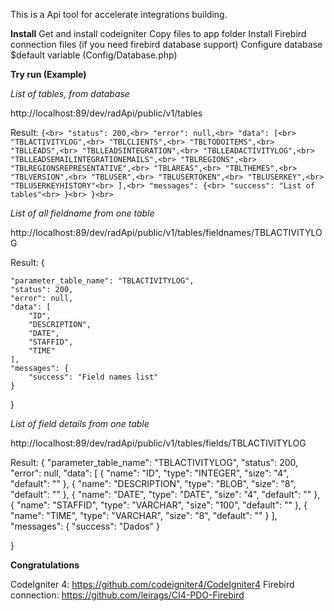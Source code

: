
This is a Api tool for accelerate integrations building.

**Install**
Get and install codeigniter
Copy files to app folder
Install Firebird connection files (if you need firebird database support)
Configure database $default variable (Config/Database.php)

**Try run (Example)**

*List of tables, from database*

http://localhost:89/dev/radApi/public/v1/tables

Result:
``
{<br>
    "status": 200,<br>
    "error": null,<br>
    "data": [<br>
        "TBLACTIVITYLOG",<br>
        "TBLCLIENTS",<br>
        "TBLTODOITEMS",<br>
        "TBLLEADS",<br>
        "TBLLEADSINTEGRATION",<br>
        "TBLLEADACTIVITYLOG",<br>
        "TBLLEADSEMAILINTEGRATIONEMAILS",<br>
        "TBLREGIONS",<br>
        "TBLREGIONSREPRESENTATIVE",<br>
        "TBLAREAS",<br>
        "TBLTHEMES",<br>
        "TBLVERSION",<br>
        "TBLUSER",<br>
        "TBLUSERTOKEN",<br>
        "TBLUSERKEY",<br>
        "TBLUSERKEYHISTORY"<br>
    ],<br>
    "messages": {<br>
        "success": "List of tables"<br>
    }<br>
}<br>
``

*List of all fieldname from one table*

http://localhost:89/dev/radApi/public/v1/tables/fieldnames/TBLACTIVITYLOG

Result:
{

    "parameter_table_name": "TBLACTIVITYLOG",
    "status": 200,
    "error": null,
    "data": [
        "ID",
        "DESCRIPTION",
        "DATE",
        "STAFFID",
        "TIME"
    ],
    "messages": {
        "success": "Field names list"
    }

}

*List of field details from one table*

http://localhost:89/dev/radApi/public/v1/tables/fields/TBLACTIVITYLOG

Result:
{
    "parameter_table_name": "TBLACTIVITYLOG",
    "status": 200,
    "error": null,
    "data": [
        {
            "name": "ID",
            "type": "INTEGER",
            "size": "4",
            "default": ""
        },
        {
            "name": "DESCRIPTION",
            "type": "BLOB",
            "size": "8",
            "default": ""
        },
        {
            "name": "DATE",
            "type": "DATE",
            "size": "4",
            "default": ""
        },
        {
            "name": "STAFFID",
            "type": "VARCHAR",
            "size": "100",
            "default": ""
        },
        {
            "name": "TIME",
            "type": "VARCHAR",
            "size": "8",
            "default": ""
        }
    ],
    "messages": {
        "success": "Dados"
    }

}


**Congratulations**

  CodeIgniter 4: https://github.com/codeigniter4/CodeIgniter4
  Firebird connection: https://github.com/leirags/CI4-PDO-Firebird

